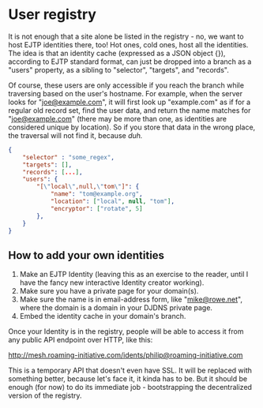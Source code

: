 # User registry

It is not enough that a site alone be listed in the registry - no, we want to host EJTP identities there, too! Hot ones, cold ones, host all the identities. The idea is that an identity cache (expressed as a JSON object {}), according to EJTP standard format, can just be dropped into a branch as a "users" property, as a sibling to "selector", "targets", and "records".

Of course, these users are only accessible if you reach the branch while traversing based on the user's hostname. For example, when the server looks for "joe@example.com", it will first look up "example.com" as if for a regular old record set, find the user data, and return the name matches for "joe@example.com" (there may be more than one, as identities are considered unique by location). So if you store that data in the wrong place, the traversal will not find it, because *duh.*

```json
{
    "selector" : "some_regex",
    "targets": [],
    "records": [...],
    "users": {
        "[\"local\",null,\"tom\"]": {
            "name": "tom@example.org",
            "location": ["local", null, "tom"],
            "encryptor": ["rotate", 5]
        },
    }
}
```

## How to add your own identities

1. Make an EJTP Identity (leaving this as an exercise to the reader, until I have the fancy new interactive Identity creator working).
2. Make sure you have a private page for your domain(s).
3. Make sure the name is in email-address form, like "mike@rowe.net", where the domain is a domain in your DJDNS private page.
4. Embed the identity cache in your domain's branch.

Once your Identity is in the registry, people will be able to access it from any public API endpoint over HTTP, like this:

http://mesh.roaming-initiative.com/idents/philip@roaming-initiative.com

This is a temporary API that doesn't even have SSL. It will be replaced with something better, because let's face it, it kinda has to be. But it should be enough (for now) to do its immediate job - bootstrapping the decentralized version of the registry.
